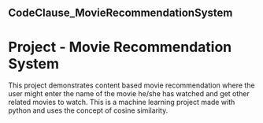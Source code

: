 ## CodeClause_MovieRecommendationSystem

# Project - Movie Recommendation System

This project demonstrates content based movie recommendation where the user might enter the name of the movie he/she has watched and get other related movies to watch. This is a machine learning project made with python and uses the concept of cosine similarity.

